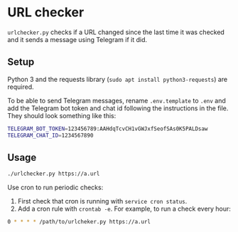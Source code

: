 # URL checker

`urlchecker.py` checks if a URL changed since the last time it was checked and it
sends a message using Telegram if it did.

## Setup

Python 3 and the requests library (`sudo apt install python3-requests`) are required.

To be able to send Telegram messages, rename `.env.template` to `.env` and add 
the Telegram bot token and chat id following the instructions in the file.
They should look something like this: 

```sh
TELEGRAM_BOT_TOKEN=123456789:AAHdqTcvCH1vGWJxfSeofSAs0K5PALDsaw
TELEGRAM_CHAT_ID=1234567890
```

## Usage

```sh
./urlchecker.py https://a.url
```

Use cron to run periodic checks:
1. First check that cron is running with `service cron status`.
2. Add a cron rule with `crontab -e`. For example, to run a check every hour:

```sh
0 * * * * /path/to/urlcheker.py https://a.url
```
